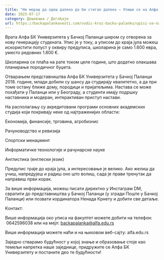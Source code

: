 ```yaml
---
title: "Не мораш да одеш далеко да би стигао далеко – Упиши се на Алфа БК Универзитет у Бачкој Паланци"
date: 2025-07-17
category: Дешавања / Догађаји
url: https://backapalankavesti.com/vodic-kroz-backu-palanku/upisi-se-na-alfa-bk-univerzitet-u-backoj-palanci/
---
```


Врата Алфа БК Универзитета у Бачкој Паланци широм су отворена за нову генерацију студената. Упис је у току, а уписом до краја јула можеш искористити попуст у оквиру предуписа, школарина је само 1.600 евра, уместо редовних 1.800 €.

Школарина се плаћа на рате током целе године, што додатно олакшава планирање породичног буџета.

Отварањем представништва Алфа БК Универзитета у Бачкој Паланци 2018. године, млади добили су шансу да студирају квалитетно, а да при томе остану ближе дому, породици и пријатељима. Настава се може похађати у Паланци или у Београду, а студенти имају подршку наставника и модеран, интерактиван приступ настави.

На располагању су акредитовани програми основних академских студија који покривају неке од најтраженијих области:

Економија, финансије, трговина, агробизнис

Рачуноводство и ревизија

Спортски менаџмент

Информатичке технологије и рачунарске науке

Англистика (енглески језик)

Предупис траје до краја јула, а интересовање је велико. Ако желиш да учиш, напредујеш и радиш оно што волиш, сада је прави тренутак да направиш први корак.

За више информација, можеш писати директно у Инстаграм DM, свратити до представништва у Бачкој Паланци (у згради Поште у Бачкој Паланци) или позвати кординатора Ненада Крнету и добити све детаље.

Kонтакт:

Више информација око уписа на факултет можете добити на телефон:  0642596038 или на мејл: backapalanka@alfa.edu.rs

Више информација можете наћи и на њиховом веб-сајту: alfa.edu.rs

Заједно стварамо будућност у којој знање и образовање стоје као темељи напретка наше заједнице, придружите се Алфа БК Универзитету и постаните део те будућности!
